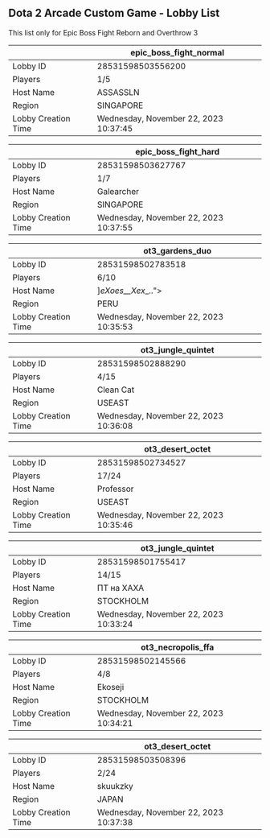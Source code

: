 ## Dota 2 Arcade Custom Game - Lobby List

This list only for Epic Boss Fight Reborn and Overthrow 3

|  | epic_boss_fight_normal |
| ------ | ------ |
| Lobby ID | 28531598503556200 |
| Players | 1/5 |
| Host Name | ASSASSLN |
| Region | SINGAPORE |
| Lobby Creation Time | Wednesday, November 22, 2023 10:37:45 |


|  | epic_boss_fight_hard |
| ------ | ------ |
| Lobby ID | 28531598503627767 |
| Players | 1/7 |
| Host Name | Galearcher |
| Region | SINGAPORE |
| Lobby Creation Time | Wednesday, November 22, 2023 10:37:55 |


|  | ot3_gardens_duo |
| ------ | ------ |
| Lobby ID | 28531598502783518 |
| Players | 6/10 |
| Host Name | ]_eXoes__Xex__.."> |
| Region | PERU |
| Lobby Creation Time | Wednesday, November 22, 2023 10:35:53 |


|  | ot3_jungle_quintet |
| ------ | ------ |
| Lobby ID | 28531598502888290 |
| Players | 4/15 |
| Host Name | Clean Cat |
| Region | USEAST |
| Lobby Creation Time | Wednesday, November 22, 2023 10:36:08 |


|  | ot3_desert_octet |
| ------ | ------ |
| Lobby ID | 28531598502734527 |
| Players | 17/24 |
| Host Name | Professor |
| Region | USEAST |
| Lobby Creation Time | Wednesday, November 22, 2023 10:35:46 |


|  | ot3_jungle_quintet |
| ------ | ------ |
| Lobby ID | 28531598501755417 |
| Players | 14/15 |
| Host Name | ПТ на ХАХА |
| Region | STOCKHOLM |
| Lobby Creation Time | Wednesday, November 22, 2023 10:33:24 |


|  | ot3_necropolis_ffa |
| ------ | ------ |
| Lobby ID | 28531598502145566 |
| Players | 4/8 |
| Host Name | Ekoseji |
| Region | STOCKHOLM |
| Lobby Creation Time | Wednesday, November 22, 2023 10:34:21 |


|  | ot3_desert_octet |
| ------ | ------ |
| Lobby ID | 28531598503508396 |
| Players | 2/24 |
| Host Name | skuukzky |
| Region | JAPAN |
| Lobby Creation Time | Wednesday, November 22, 2023 10:37:38 |


